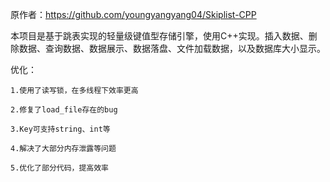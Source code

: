 原作者：https://github.com/youngyangyang04/Skiplist-CPP


本项目是基于跳表实现的轻量级键值型存储引擎，使用C++实现。插入数据、删除数据、查询数据、数据展示、数据落盘、文件加载数据，以及数据库大小显示。


优化：
    
    
    1.使用了读写锁，在多线程下效率更高
    
    2.修复了load_file存在的bug
    
    3.Key可支持string、int等
    
    4.解决了大部分内存泄露等问题
    
    5.优化了部分代码，提高效率